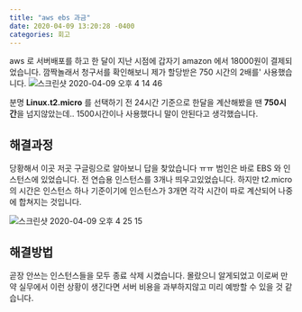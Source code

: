 ```yaml
---
title: "aws ebs 과금"
date: 2020-04-09 13:20:28 -0400
categories: 회고
---
```


aws 로 서버배포를 하고 한 달이 지난 시점에 갑자기 amazon 에서 18000원이 결제되었습니다. 깜짝놀래서 청구서를 확인해보니 제가 할당받은 750 시간의 2배를'
사용했습니다.
![스크린샷 2020-04-09 오후 4 14 46](https://user-images.githubusercontent.com/45488643/78868094-3d874f80-7a7d-11ea-9a69-3b6568a2ab2e.png)

분명 **Linux.t2.micro** 를 선택하기 전 24시간 기준으로 한달을 계산해봤을 땐 **750시간**을 넘지않았는데.. 1500시간이나 사용했다니 말이 안된다고 생각했습니다.

## 해결과정
당황해서 이곳 저곳 구글링으로 알아보니 답을 찾았습니다 ㅠㅠ 범인은 바로 EBS 와 인스턴스에 있었습니다.
전 연습용 인스턴스를 3개나 띄우고있었습니다. 하지만 t2.micro 의 시간은 인스턴스 하나 기준이기에 
인스턴스가 3개면 각각 시간이 따로 계산되어 나중에 합쳐지는 것입니다.


![스크린샷 2020-04-09 오후 4 25 15](https://user-images.githubusercontent.com/45488643/78868937-b76c0880-7a7e-11ea-8f81-7e91d195b694.png)


## 해결방법
곧장 안쓰는 인스턴스들을 모두 종료 삭제 시켰습니다. 
몰랐으니 알게되었고 이로써 만약 실무에서 이런 상황이 생긴다면 서버 비용을 과부하지않고 미리 예방할 수 있을 것 같습니다.


 

